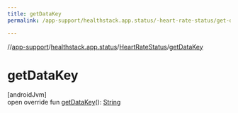 ```yaml
---
title: getDataKey
permalink: /app-support/healthstack.app.status/-heart-rate-status/get-data-key.html

---
```

//[app-support](/app-support.html)/[healthstack.app.status](../index.html)/[HeartRateStatus](index.html)/[getDataKey](get-data-key.html)



# getDataKey



[androidJvm]\
open override fun [getDataKey](get-data-key.html)(): [String](https://kotlinlang.org/api/latest/jvm/stdlib/kotlin/-string/index.html)




